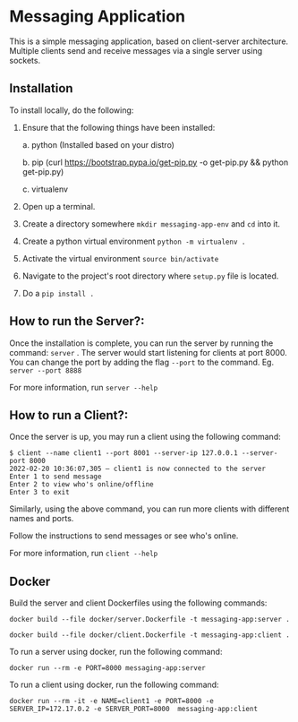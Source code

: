 # Messaging Application
This is a simple messaging application, based on client-server architecture. Multiple clients send and receive messages via a single server using sockets.

## Installation
To install locally, do the following:

1. Ensure that the following things have been installed:

    a. python (Installed based on your distro)

    b. pip (curl https://bootstrap.pypa.io/get-pip.py -o get-pip.py && python get-pip.py)

    c. virtualenv

2. Open up a terminal.

3. Create a directory somewhere `mkdir messaging-app-env` and `cd` into it.

4. Create a python virtual environment `python -m virtualenv .`

5. Activate the virtual environment `source bin/activate`

6. Navigate to the project's root directory where `setup.py` file is located.

7. Do a ```pip install .``` 

## How to run the Server?:

Once the installation is complete, you can run the server by running the command: `server` . The server would start listening for clients at port 8000. You can change the port by adding the flag `--port` to the command. Eg. `server --port 8888`

For more information, run `server --help`

## How to run a Client?:

Once the server is up, you may run a client using the following command:

```
$ client --name client1 --port 8001 --server-ip 127.0.0.1 --server-port 8000
2022-02-20 10:36:07,305 — client1 is now connected to the server
Enter 1 to send message
Enter 2 to view who's online/offline
Enter 3 to exit
```

Similarly, using the above command, you can run more clients with different names and ports.

Follow the instructions to send messages or see who's online.

For more information, run `client --help`

## Docker

Build the server and client Dockerfiles using the following commands:

```
docker build --file docker/server.Dockerfile -t messaging-app:server .
```

```
docker build --file docker/client.Dockerfile -t messaging-app:client .
```

To run a server using docker, run the following command:

```
docker run --rm -e PORT=8000 messaging-app:server
```

To run a client using docker, run the following command:

```
docker run --rm -it -e NAME=client1 -e PORT=8000 -e SERVER_IP=172.17.0.2 -e SERVER_PORT=8000  messaging-app:client
```